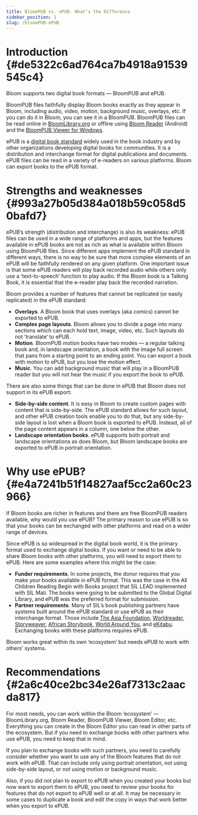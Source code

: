 ```yaml
---
title: BloomPUB vs. ePUB- What’s the Difference
sidebar_position: 1
slug: /bloomPUB-ePUB
---
```




# Introduction {#de5322c6ad764ca7b4918a91539545c4}


Bloom supports two digital book formats — BloomPUB and ePUB. 


BloomPUB files faithfully display Bloom books exactly as they appear in Bloom, including audio, video, motion, background music, overlays, etc. If you can do it in Bloom, you can see it in a BloomPUB. BloomPUB files can be read online in [BloomLibrary.org](http://bloomlibrary.org/) or offline using [Bloom Reader](https://play.google.com/store/apps/details?id=org.sil.bloom.reader) (Android) and the [BloomPUB Viewer for Windows](https://github.com/BloomBooks/bloompub-viewer/releases).


ePUB is a [digital book standard](https://www.w3.org/publishing/epub32/epub-spec.html) widely used in the book industry and by other organizations developing digital books for communities. It is a distribution and interchange format for digital publications and documents. ePUB files can be read in a variety of e-readers on various platforms. Bloom can export books to the ePUB format.


# Strengths and weaknesses {#993a27b05d384a018b59c058d50bafd7}


ePUB’s strength (distribution and interchange) is also its weakness: ePUB files can be used in a wide range of platforms and apps, but the features available in ePUB books are not as rich as what is available within Bloom using BloomPUB files. Since different apps implement the ePUB standard in different ways, there is no way to be sure that more complex elements of an ePUB will be faithfully rendered on any given platform. One important issue is that some ePUB readers will play back recorded audio while others only use a ‘text-to-speech’ function to play audio. If the Bloom book is a Talking Book, it is essential that the e-reader play back the recorded narration.


Bloom provides a number of features that cannot be replicated (or easily replicated) in the ePUB standard:

- **Overlays**. A Bloom book that uses overlays (aka _comics_) cannot be exported to ePUB.
- **Complex page layouts**. Bloom allows you to divide a page into many sections which can each hold text, image, video, etc. Such layouts do not ‘translate’ to ePUB.
- **Motion**. BloomPUB motion books have two modes — a regular talking book and, in landscape orientation, a book with the image full screen that pans from a starting point to an ending point. You can export a book with motion to ePUB, but you lose the motion effect.
- **Music**. You can add background music that will play in a BloomPUB reader but you will not hear the music if you export the book to ePUB.

There are also some things that can be done in ePUB that Bloom does not support in its ePUB export:

- **Side-by-side content**. It is easy in Bloom to create custom pages with content that is side-by-side. The ePUB standard allows for such layout, and other ePUB creation tools enable you to do that, but any side-by-side layout is lost when a Bloom book is exported to ePUB. Instead, all of the page content appears in a column, one below the other.
- **Landscape orientation books**. ePUB supports both portrait and landscape orientations as does Bloom, but Bloom landscape books are exported to ePUB in portrait orientation.

# Why use ePUB? {#e4a7241b51f14827aaf5cc2a60c23966}


If Bloom books are richer in features and there are free BloomPUB readers available, why would you use ePUB? The primary reason to use ePUB is so that your books can be exchanged with other platforms and read on a wider range of devices. 


Since ePUB is so widespread in the digital book world, it is the primary format used to exchange digital books. If you want or need to be able to share Bloom books with other platforms, you will need to export them to ePUB. Here are some examples where this might be the case:

- **Funder requirements**. In some projects, the donor requires that you make your books available in ePUB format. This was the case in the All Children Reading Begin with Books project that SIL LEAD implemented with SIL Mali. The books were going to be submitted to the Global Digital Library, and ePUB was the preferred format for submission.
- **Partner requirements**. Many of SIL’s book publishing partners have systems built around the ePUB standard or use ePUB as their interchange format. Those include [The Asia Foundation](https://asiafoundation.org/what-we-do/books-for-asia/lets-read/), [Worldreader](https://read.worldreader.org/), [Storyweaver](https://storyweaver.org.in/), [African Storybook](https://www.africanstorybook.org/), [World Around You](https://deafworldaroundyou.org/Stories), and [eKitabu](https://www.ekitabu.com/). Exchanging books with these platforms requires ePUB.

Bloom works great within its own ‘ecosystem’ but needs ePUB to work with others’ systems.


# Recommendations {#2a6c40ce2bc34e26af7313c2aacda817}


For most needs, you can work within the Bloom ‘ecosystem’ — BloomLibrary.org, Bloom Reader, BloomPUB Viewer, Bloom Editor, etc. Everything you can create in the Bloom Editor you can read in other parts of the ecosystem. But if you need to exchange books with other partners who use ePUB, you need to keep that in mind.


If you plan to exchange books with such partners, you need to carefully consider whether you want to use any of the Bloom features that do not work with ePUB. That can include only using portrait orientation, not using side-by-side layout, or not using motion or background music. 


Also, if you did not plan to export to ePUB when you created your books but now want to export them to ePUB, you need to review your books for features that do not export to ePUB well or at all. It may be necessary in some cases to duplicate a book and edit the copy in ways that work better when you export to ePUB.

